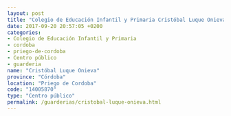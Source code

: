 ```yaml
---
layout: post
title: "Colegio de Educación Infantil y Primaria Cristóbal Luque Onieva"
date: 2017-09-20 20:57:05 +0200
categories:
- Colegio de Educación Infantil y Primaria
- cordoba
- priego-de-cordoba
- Centro público
- guarderia
name: "Cristóbal Luque Onieva"
province: "Córdoba"
location: "Priego de Cordoba"
code: "14005870"
type: "Centro público"
permalink: /guarderias/cristobal-luque-onieva.html
---
```

